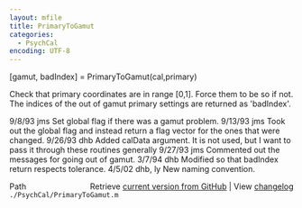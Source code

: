 ```yaml
---
layout: mfile
title: PrimaryToGamut
categories:
  - PsychCal
encoding: UTF-8
---
```


 \[gamut, badIndex\] = PrimaryToGamut\(cal,primary\)

 Check that primary coordinates are in range \[0,1\].
 Force them to be so if not.  The indices of the
 out of gamut primary settings are returned as 'badIndex'.

 9/8/93    jms   Set global flag if there was a gamut problem.
 9/13/93   jms   Took out the global flag and instead return
                 a flag vector for the ones that were changed.
 9/26/93      dhb   Added calData argument.  It is not used, but
                 I want to pass it through these routines generally
 9/27/93   jms   Commented out the messages for going out of gamut.
    3/7/94      dhb     Modified so that badIndex return respects tolerance.
 4/5/02    dhb, ly  New naming convention.


<div class="code_header" style="text-align:right;">
  <span style="float:left;">Path&nbsp;&nbsp;</span> <span class="counter">Retrieve <a href=
  "https://raw.github.com/Psychtoolbox-3/Psychtoolbox-3/beta/./PsychCal/PrimaryToGamut.m">current version from GitHub</a> | View <a href=
  "https://github.com/Psychtoolbox-3/Psychtoolbox-3/commits/beta/./PsychCal/PrimaryToGamut.m">changelog</a></span>
</div>
<div class="code">
  <code>./PsychCal/PrimaryToGamut.m</code>
</div>
